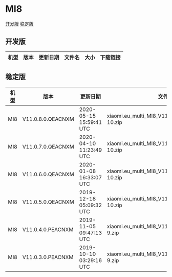 # MI8
[开发版](#开发版)  [稳定版](#稳定版)
## 开发版
| 机型 | 版本 | 更新日期 | 文件名 | 大小 | 下载链接 |
| ---- | ---- | ---- | ---- | ---- | ---- |
## 稳定版
| 机型 | 版本 | 更新日期 | 文件名 | 大小 | 下载链接 |
| ---- | ---- | ---- | ---- | ---- | ---- |
| MI8 | V11.0.8.0.QEACNXM | 2020-05-15 15:59:41 UTC | xiaomi.eu_multi_MI8_V11.0.8.0.QEACNXM_v11-10.zip | 2.1 GB | [SourceForge](https://sourceforge.net/projects/xiaomi-eu-multilang-miui-roms/files/xiaomi.eu/MIUI-STABLE-RELEASES/MIUIv11/xiaomi.eu_multi_MI8_V11.0.8.0.QEACNXM_v11-10.zip/download) |
| MI8 | V11.0.7.0.QEACNXM | 2020-04-10 11:23:49 UTC | xiaomi.eu_multi_MI8_V11.0.7.0.QEACNXM_v11-10.zip | 2.1 GB | [SourceForge](https://sourceforge.net/projects/xiaomi-eu-multilang-miui-roms/files/xiaomi.eu/MIUI-STABLE-RELEASES/MIUIv11/xiaomi.eu_multi_MI8_V11.0.7.0.QEACNXM_v11-10.zip/download) |
| MI8 | V11.0.6.0.QEACNXM | 2020-01-08 16:33:07 UTC | xiaomi.eu_multi_MI8_V11.0.6.0.QEACNXM_v11-10.zip | 2.0 GB | [SourceForge](https://sourceforge.net/projects/xiaomi-eu-multilang-miui-roms/files/xiaomi.eu/MIUI-STABLE-RELEASES/MIUIv11/xiaomi.eu_multi_MI8_V11.0.6.0.QEACNXM_v11-10.zip/download) |
| MI8 | V11.0.5.0.QEACNXM | 2019-12-18 05:09:32 UTC | xiaomi.eu_multi_MI8_V11.0.5.0.QEACNXM_v11-10.zip | 2.0 GB | [SourceForge](https://sourceforge.net/projects/xiaomi-eu-multilang-miui-roms/files/xiaomi.eu/MIUI-STABLE-RELEASES/MIUIv11/xiaomi.eu_multi_MI8_V11.0.5.0.QEACNXM_v11-10.zip/download) |
| MI8 | V11.0.4.0.PEACNXM | 2019-11-05 09:47:13 UTC | xiaomi.eu_multi_MI8_V11.0.4.0.PEACNXM_v11-9.zip | 1.9 GB | [SourceForge](https://sourceforge.net/projects/xiaomi-eu-multilang-miui-roms/files/xiaomi.eu/MIUI-STABLE-RELEASES/MIUIv11/xiaomi.eu_multi_MI8_V11.0.4.0.PEACNXM_v11-9.zip/download) |
| MI8 | V11.0.3.0.PEACNXM | 2019-10-10 03:29:16 UTC | xiaomi.eu_multi_MI8_V11.0.3.0.PEACNXM_v11-9.zip | 1.9 GB | [SourceForge](https://sourceforge.net/projects/xiaomi-eu-multilang-miui-roms/files/xiaomi.eu/MIUI-STABLE-RELEASES/MIUIv11/xiaomi.eu_multi_MI8_V11.0.3.0.PEACNXM_v11-9.zip/download) |
